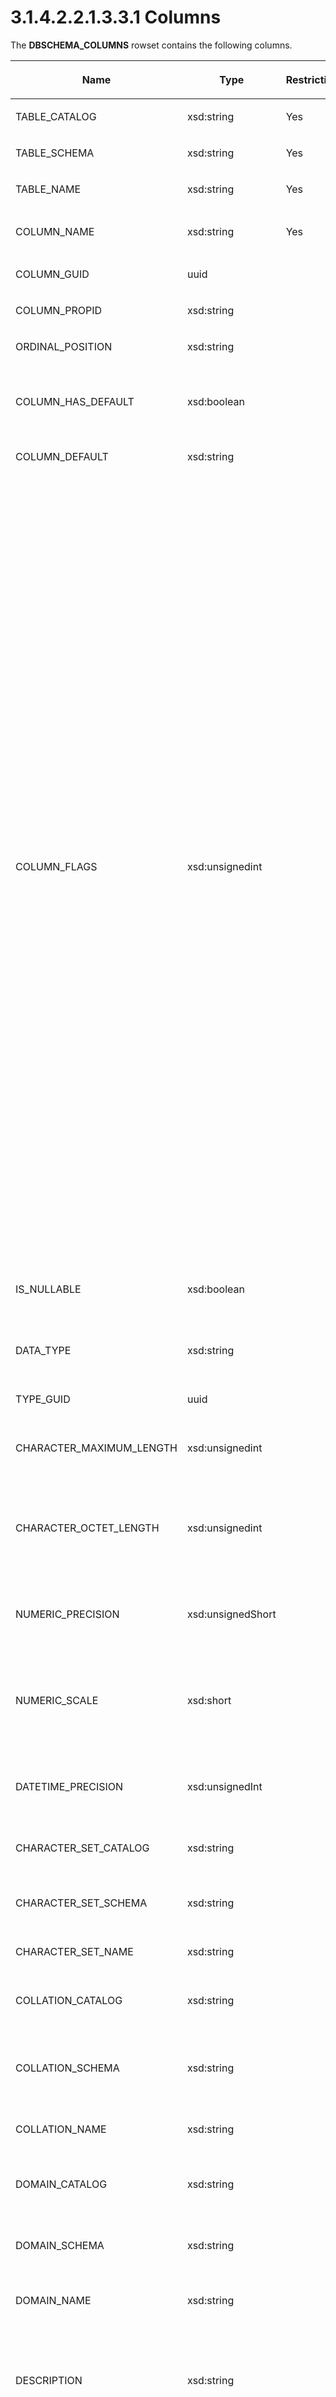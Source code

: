 <html dir="LTR" xmlns:mshelp="http://msdn.microsoft.com/mshelp" xmlns:ddue="http://ddue.schemas.microsoft.com/authoring/2003/5" xmlns:xlink="http://www.w3.org/1999/xlink" xmlns:tool="http://www.microsoft.com/tooltip">
    <head>
        <meta http-equiv="Content-Type" content="text/html; CHARSET=utf-8"></meta>
        <meta name="save" content="history"></meta>
        <title>3.1.4.2.2.1.3.3.1 Columns</title>
        <xml>
            <mshelp:toctitle title="3.1.4.2.2.1.3.3.1 Columns"></mshelp:toctitle>
            <mshelp:rltitle title="[MS-SSAS]: Columns"></mshelp:rltitle>
            <mshelp:keyword index="A" term="87d5e7fe-8165-44c5-8e3f-90fdcbf9a4f8"></mshelp:keyword>
            <mshelp:attr name="DCSext.ContentType" value="open specification"></mshelp:attr>
            <mshelp:attr name="AssetID" value="87d5e7fe-8165-44c5-8e3f-90fdcbf9a4f8"></mshelp:attr>
            <mshelp:attr name="TopicType" value="kbRef"></mshelp:attr>
            <mshelp:attr name="DCSext.Title" value="[MS-SSAS]: Columns" />
        </xml>
    </head>
    <body>
        <div id="header">
            <h1 class="heading">3.1.4.2.2.1.3.3.1 Columns</h1>
        </div>
        <div id="mainSection">
            <div id="mainBody">
                <div id="allHistory" class="saveHistory"></div>
                <div id="sectionSection0" class="section" name="collapseableSection">
                    

<p>The <b>DBSCHEMA_COLUMNS</b> rowset contains the following
columns.</p>

<table>
 <thead>
  <tr>
   <th>
   <p>Name</p>
   </th>
   <th>
   <p>Type</p>
   </th>
   <th>
   <p>Restriction</p>
   </th>
   <th>
   <p>Description</p>
   </th>
  </tr>
 </thead>
 <tr>
  <td>
  <p>TABLE_CATALOG</p>
  </td>
  <td>
  <p>xsd:string</p>
  </td>
  <td>
  <p>Yes</p>
  </td>
  <td>
  <p>The name of the database.</p>
  </td>
 </tr>
 <tr>
  <td>
  <p>TABLE_SCHEMA</p>
  </td>
  <td>
  <p>xsd:string</p>
  </td>
  <td>
  <p>Yes</p>
  </td>
  <td>
  <p>The name of the table schema.</p>
  </td>
 </tr>
 <tr>
  <td>
  <p>TABLE_NAME</p>
  </td>
  <td>
  <p>xsd:string</p>
  </td>
  <td>
  <p>Yes</p>
  </td>
  <td>
  <p>The name of the table.</p>
  </td>
 </tr>
 <tr>
  <td>
  <p>COLUMN_NAME</p>
  </td>
  <td>
  <p>xsd:string</p>
  </td>
  <td>
  <p>Yes</p>
  </td>
  <td>
  <p>The name of the <a href="8676f5ce-62d4-4244-a326-634bfed4aba4.html#gt_8f75d668-e8c6-4f42-ba44-d90604d3b9dc">attribute hierarchy</a> or <a href="8676f5ce-62d4-4244-a326-634bfed4aba4.html#gt_70548cb6-ef0e-4f2a-8e34-7293a9df8998">measure</a>.</p>
  </td>
 </tr>
 <tr>
  <td>
  <p>COLUMN_GUID</p>
  </td>
  <td>
  <p>uuid</p>
  </td>
  <td>
  <p> </p>
  </td>
  <td>
  <p>The GUID of the column.</p>
  </td>
 </tr>
 <tr>
  <td>
  <p>COLUMN_PROPID</p>
  </td>
  <td>
  <p>xsd:string</p>
  </td>
  <td>
  <p> </p>
  </td>
  <td>
  <p>The property ID of the column.</p>
  </td>
 </tr>
 <tr>
  <td>
  <p>ORDINAL_POSITION</p>
  </td>
  <td>
  <p>xsd:string</p>
  </td>
  <td>
  <p> </p>
  </td>
  <td>
  <p>The column order for each constraint.</p>
  </td>
 </tr>
 <tr>
  <td>
  <p>COLUMN_HAS_DEFAULT</p>
  </td>
  <td>
  <p>xsd:boolean</p>
  </td>
  <td>
  <p> </p>
  </td>
  <td>
  <p>Indicates whether the column has a default. If true, the
  column has a default. If false, the column does not have a default.<a id="Appendix_A_Target_174"></a><a href="b9ac4859-2662-44ca-b131-9addd8b953dc.html#Appendix_A_174" aria-label="Product behavior note 174">&lt;174&gt;</a></p>
  </td>
 </tr>
 <tr>
  <td>
  <p>COLUMN_DEFAULT</p>
  </td>
  <td>
  <p>xsd:string</p>
  </td>
  <td>
  <p> </p>
  </td>
  <td>
  <p>The default value of the column.<a id="Appendix_A_Target_175"></a><a href="b9ac4859-2662-44ca-b131-9addd8b953dc.html#Appendix_A_175" aria-label="Product behavior note 175">&lt;175&gt;</a></p>
  </td>
 </tr>
 <tr>
  <td>
  <p>COLUMN_FLAGS</p>
  </td>
  <td>
  <p>xsd:unsignedint</p>
  </td>
  <td>
  <p> </p>
  </td>
  <td>
  <p>A bitmask that indicates column properties.</p>
  <ul><li><p><span><span>  
  </span></span><span>0x1 - DBCOLUMNFLAGS_ISBOOKMARK –
  Set if the column is a bookmark.</span></p>
  </li><li><p><span><span>  
  </span></span><span>0x2 - DBCOLUMNFLAGS_MAYDEFER –
  Set if the column is deferred.</span></p>
  </li><li><p><span><span>  
  </span></span><span>0x4 - DBCOLUMNFLAGS_WRITE – Set
  if the OLEDB interface IRowsetChange:SetData can be called.</span></p>
  </li><li><p><span><span>  
  </span></span><span>0x8 - DBCOLUMNFLAGS_WRITEUNKNOWN
  – Set if the column can be updated through some means, but the means is
  unknown.</span></p>
  </li><li><p><span><span>  
  </span></span><span>0x10 -
  DBCOLUMNFLAGS_ISFIXEDLENGTH – Set if all data in the column has the same length.</span></p>
  </li><li><p><span><span>  
  </span></span><span>0x20 - DBCOLUMNFLAGS_ISNULLABLE 
  – Set if consumer can set the column to NULL or if the provider cannot
  determine if the column can be set to NULL.</span></p>
  </li><li><p><span><span>  
  </span></span><span>0x40 - DBCOLUMNFLAGS_MAYBENULL  –
  Set if the column can contain NULL values, or if the provider cannot
  guarantee that the column cannot contain NULL values.</span></p>
  </li><li><p><span><span>  
  </span></span><span>0x80 - DBCOLUMNFLAGS_ISLONG  –
  Set if the column contains a BLOB that contains very long data.</span></p>
  </li><li><p><span><span>  
  </span></span><span>0x100 - DBCOLUMNFLAGS_ISROWID –
  Set if the column contains a persistent row identifier that cannot be written
  to and has no meaningful value except to identify the row.</span></p>
  </li><li><p><span><span>  
  </span></span><span>0x200 - DBCOLUMNFLAGS_ISROWVER  –
  Set if the column contains a timestamp or other versioning mechanism that
  cannot be written to directly and that is automatically updated to a new
  increasing value when the row is updated or committed.</span></p>
  </li><li><p><span><span>  
  </span></span><span>0x1000 -
  DBCOLUMNFLAGS_CACHEDEFERRED  – Set if when a deferred column is first read
  its value the column is cached by the provider.</span></p>
  </li></ul></td>
 </tr>
 <tr>
  <td>
  <p>IS_NULLABLE</p>
  </td>
  <td>
  <p>xsd:boolean</p>
  </td>
  <td>
  <p> </p>
  </td>
  <td>
  <p>Indicates whether the column is nullable.<a id="Appendix_A_Target_176"></a><a href="b9ac4859-2662-44ca-b131-9addd8b953dc.html#Appendix_A_176" aria-label="Product behavior note 176">&lt;176&gt;</a> If true, indicates that the
  column is nullable. Otherwise, false.</p>
  </td>
 </tr>
 <tr>
  <td>
  <p>DATA_TYPE</p>
  </td>
  <td>
  <p>xsd:string</p>
  </td>
  <td>
  <p> </p>
  </td>
  <td>
  <p>The data type of the column. Returns a string for
  dimension columns and a variant for measures.</p>
  </td>
 </tr>
 <tr>
  <td>
  <p>TYPE_GUID</p>
  </td>
  <td>
  <p>uuid</p>
  </td>
  <td>
  <p> </p>
  </td>
  <td>
  <p>The GUID of the column's data type.</p>
  </td>
 </tr>
 <tr>
  <td>
  <p>CHARACTER_MAXIMUM_LENGTH</p>
  </td>
  <td>
  <p>xsd:unsignedint</p>
  </td>
  <td>
  <p> </p>
  </td>
  <td>
  <p>The maximum possible length of a value in the column,
  expressed as the number of wide characters.</p>
  </td>
 </tr>
 <tr>
  <td>
  <p>CHARACTER_OCTET_LENGTH</p>
  </td>
  <td>
  <p>xsd:unsignedint</p>
  </td>
  <td>
  <p> </p>
  </td>
  <td>
  <p>The maximum length in octets (bytes) of the column, if
  the type of the column is character or binary. A value of zero means that the
  column has no maximum length. NULL for all other types of columns.</p>
  </td>
 </tr>
 <tr>
  <td>
  <p>NUMERIC_PRECISION</p>
  </td>
  <td>
  <p>xsd:unsignedShort</p>
  </td>
  <td>
  <p> </p>
  </td>
  <td>
  <p>The maximum precision of the column if the column's
  data type is of a numeric data type other than DBTYPE_VARNUMERIC.</p>
  </td>
 </tr>
 <tr>
  <td>
  <p>NUMERIC_SCALE</p>
  </td>
  <td>
  <p>xsd:short</p>
  </td>
  <td>
  <p> </p>
  </td>
  <td>
  <p>The number of digits to the right of the decimal point
  if the column's type indicator is DBTYPE_DECIMAL, DBTYPE_NUMERIC, or
  DBTYPE_VARNUMERIC. Otherwise, this is NULL.<a id="Appendix_A_Target_177"></a><a href="b9ac4859-2662-44ca-b131-9addd8b953dc.html#Appendix_A_177" aria-label="Product behavior note 177">&lt;177&gt;</a></p>
  </td>
 </tr>
 <tr>
  <td>
  <p>DATETIME_PRECISION</p>
  </td>
  <td>
  <p>xsd:unsignedInt</p>
  </td>
  <td>
  <p> </p>
  </td>
  <td>
  <p>The date/time precision (number of digits in the
  fractional seconds portion) of the column if the column is a <b>DateTime</b>
  or <b>Interval</b> type.</p>
  </td>
 </tr>
 <tr>
  <td>
  <p>CHARACTER_SET_CATALOG</p>
  </td>
  <td>
  <p>xsd:string</p>
  </td>
  <td>
  <p> </p>
  </td>
  <td>
  <p>The catalog name. NULL if the provider does not
  support catalogs.</p>
  </td>
 </tr>
 <tr>
  <td>
  <p>CHARACTER_SET_SCHEMA</p>
  </td>
  <td>
  <p>xsd:string</p>
  </td>
  <td>
  <p> </p>
  </td>
  <td>
  <p>The unqualified schema name. NULL if the provider does
  not support schemas.<a id="Appendix_A_Target_178"></a><a href="b9ac4859-2662-44ca-b131-9addd8b953dc.html#Appendix_A_178" aria-label="Product behavior note 178">&lt;178&gt;</a></p>
  </td>
 </tr>
 <tr>
  <td>
  <p>CHARACTER_SET_NAME</p>
  </td>
  <td>
  <p>xsd:string</p>
  </td>
  <td>
  <p> </p>
  </td>
  <td>
  <p>The character set name.</p>
  </td>
 </tr>
 <tr>
  <td>
  <p>COLLATION_CATALOG</p>
  </td>
  <td>
  <p>xsd:string</p>
  </td>
  <td>
  <p> </p>
  </td>
  <td>
  <p>The catalog name in which the collation is defined.
  NULL if the provider does not support catalogs or different collations.</p>
  </td>
 </tr>
 <tr>
  <td>
  <p>COLLATION_SCHEMA</p>
  </td>
  <td>
  <p>xsd:string</p>
  </td>
  <td>
  <p> </p>
  </td>
  <td>
  <p>The unqualified schema name in which the collation is
  defined. NULL if the provider does not support schemas or different
  collations.</p>
  </td>
 </tr>
 <tr>
  <td>
  <p>COLLATION_NAME</p>
  </td>
  <td>
  <p>xsd:string</p>
  </td>
  <td>
  <p> </p>
  </td>
  <td>
  <p>The collation name. NULL if the server does not
  support different collations.</p>
  </td>
 </tr>
 <tr>
  <td>
  <p>DOMAIN_CATALOG</p>
  </td>
  <td>
  <p>xsd:string</p>
  </td>
  <td>
  <p> </p>
  </td>
  <td>
  <p>The catalog name in which the domain is defined. NULL
  if the server does not support catalogs or domains.</p>
  </td>
 </tr>
 <tr>
  <td>
  <p>DOMAIN_SCHEMA</p>
  </td>
  <td>
  <p>xsd:string</p>
  </td>
  <td>
  <p> </p>
  </td>
  <td>
  <p>The unqualified schema name in which the domain is
  defined. NULL if the server does not support schemas or domains.</p>
  </td>
 </tr>
 <tr>
  <td>
  <p>DOMAIN_NAME</p>
  </td>
  <td>
  <p>xsd:string</p>
  </td>
  <td>
  <p> </p>
  </td>
  <td>
  <p>The domain name. NULL if the server does not support
  domains.</p>
  </td>
 </tr>
 <tr>
  <td>
  <p>DESCRIPTION</p>
  </td>
  <td>
  <p>xsd:string</p>
  </td>
  <td>
  <p> </p>
  </td>
  <td>
  <p>The human-readable description of the column. For
  example, the description for a column that is named Name in the Employee
  table might be &quot;Employee name.&quot; NULL if this column is not
  supported by the server, or if there is no description associated with the
  column.</p>
  </td>
 </tr>
 <tr>
  <td>
  <p>COLUMN_OLAP_TYPE</p>
  </td>
  <td>
  <p>xsd:string</p>
  </td>
  <td>
  <p>Yes</p>
  </td>
  <td>
  <p>The OLAP type of the object:</p>
  <p>MEASURE indicates that the object is a measure.</p>
  <p>ATTRIBUTE indicates that the object is a dimension
  attribute.</p>
  <p>SCHEMA indicates that the object is a column in a
  schema rowset table.</p>
  </td>
 </tr>
</table>

<p>The response has the following definition.</p>

<dl>
<dd>
<div><pre>       &lt;xsd:element name=&quot;root&quot;&gt;
         &lt;xsd:complexType&gt;
           &lt;xsd:sequence minOccurs=&quot;0&quot; maxOccurs=&quot;unbounded&quot;&gt;
             &lt;xsd:element name=&quot;row&quot; type=&quot;row&quot; /&gt;
           &lt;/xsd:sequence&gt;
         &lt;/xsd:complexType&gt;
       &lt;/xsd:element&gt;
       &lt;xsd:simpleType name=&quot;uuid&quot;&gt;
         &lt;xsd:restriction base=&quot;xsd:string&quot;&gt;
           &lt;xsd:pattern value=&quot;[0-9a-zA-Z]{8}-[0-9a-zA-Z]{4}-[0-9a-zA-Z]{4}-[0-9a-zA-Z]{4}-[0-9a-zA-Z]{12}&quot; /&gt;
         &lt;/xsd:restriction&gt;
       &lt;/xsd:simpleType&gt;
       &lt;xsd:complexType name=&quot;row&quot;&gt;
         &lt;xsd:sequence&gt;
           &lt;xsd:element sql:field=&quot;TABLE_CATALOG&quot; name=&quot;TABLE_CATALOG&quot; type=&quot;xsd:string&quot; 
                        minOccurs=&quot;0&quot; /&gt;
           &lt;xsd:element sql:field=&quot;TABLE_SCHEMA&quot; name=&quot;TABLE_SCHEMA&quot; type=&quot;xsd:string&quot; 
                        minOccurs=&quot;0&quot; /&gt;
           &lt;xsd:element sql:field=&quot;TABLE_NAME&quot; name=&quot;TABLE_NAME&quot; type=&quot;xsd:string&quot; 
                        minOccurs=&quot;0&quot; /&gt;
           &lt;xsd:element sql:field=&quot;COLUMN_NAME&quot; name=&quot;COLUMN_NAME&quot; type=&quot;xsd:string&quot; 
                        minOccurs=&quot;0&quot; /&gt;
           &lt;xsd:element sql:field=&quot;COLUMN_GUID&quot; name=&quot;COLUMN_GUID&quot; type=&quot;uuid&quot; 
                        minOccurs=&quot;0&quot; /&gt;
           &lt;xsd:element sql:field=&quot;COLUMN_PROPID&quot; name=&quot;COLUMN_PROPID&quot; type=&quot;xsd:unsignedInt&quot; 
                        minOccurs=&quot;0&quot; /&gt;
           &lt;xsd:element sql:field=&quot;ORDINAL_POSITION&quot; name=&quot;ORDINAL_POSITION&quot; 
                        type=&quot;xsd:unsignedInt&quot; minOccurs=&quot;0&quot; /&gt;
           &lt;xsd:element sql:field=&quot;COLUMN_HAS_DEFAULT&quot; name=&quot;COLUMN_HAS_DEFAULT&quot; 
                        type=&quot;xsd:boolean&quot; minOccurs=&quot;0&quot; /&gt;
           &lt;xsd:element sql:field=&quot;COLUMN_DEFAULT&quot; name=&quot;COLUMN_DEFAULT&quot; type=&quot;xsd:string&quot; 
                        minOccurs=&quot;0&quot; /&gt;
           &lt;xsd:element sql:field=&quot;COLUMN_FLAGS&quot; name=&quot;COLUMN_FLAGS&quot; type=&quot;xsd:unsignedInt&quot; 
                        minOccurs=&quot;0&quot; /&gt;
           &lt;xsd:element sql:field=&quot;IS_NULLABLE&quot; name=&quot;IS_NULLABLE&quot; type=&quot;xsd:boolean&quot; 
                        minOccurs=&quot;0&quot; /&gt;
           &lt;xsd:element sql:field=&quot;DATA_TYPE&quot; name=&quot;DATA_TYPE&quot; type=&quot;xsd:unsignedShort&quot; 
                        minOccurs=&quot;0&quot; /&gt;
           &lt;xsd:element sql:field=&quot;TYPE_GUID&quot; name=&quot;TYPE_GUID&quot; type=&quot;uuid&quot; minOccurs=&quot;0&quot; /&gt;
           &lt;xsd:element sql:field=&quot;CHARACTER_MAXIMUM_LENGTH&quot; name=&quot;CHARACTER_MAXIMUM_LENGTH&quot; 
                        type=&quot;xsd:unsignedInt&quot; minOccurs=&quot;0&quot; /&gt;
           &lt;xsd:element sql:field=&quot;CHARACTER_OCTET_LENGTH&quot; name=&quot;CHARACTER_OCTET_LENGTH&quot; 
                        type=&quot;xsd:unsignedInt&quot; minOccurs=&quot;0&quot; /&gt;
           &lt;xsd:element sql:field=&quot;NUMERIC_PRECISION&quot; name=&quot;NUMERIC_PRECISION&quot; 
                        type=&quot;xsd:unsignedShort&quot; minOccurs=&quot;0&quot; /&gt;
           &lt;xsd:element sql:field=&quot;NUMERIC_SCALE&quot; name=&quot;NUMERIC_SCALE&quot; type=&quot;xsd:short&quot; 
                        minOccurs=&quot;0&quot; /&gt;
           &lt;xsd:element sql:field=&quot;DATETIME_PRECISION&quot; name=&quot;DATETIME_PRECISION&quot; 
                        type=&quot;xsd:unsignedInt&quot; minOccurs=&quot;0&quot; /&gt;
           &lt;xsd:element sql:field=&quot;CHARACTER_SET_CATALOG&quot; name=&quot;CHARACTER_SET_CATALOG&quot; 
                        type=&quot;xsd:string&quot; minOccurs=&quot;0&quot; /&gt;
           &lt;xsd:element sql:field=&quot;CHARACTER_SET_SCHEMA&quot; name=&quot;CHARACTER_SET_SCHEMA&quot; 
                        type=&quot;xsd:string&quot; minOccurs=&quot;0&quot; /&gt;
           &lt;xsd:element sql:field=&quot;CHARACTER_SET_NAME&quot; name=&quot;CHARACTER_SET_NAME&quot; 
                        type=&quot;xsd:string&quot; minOccurs=&quot;0&quot; /&gt;
           &lt;xsd:element sql:field=&quot;COLLATION_CATALOG&quot; name=&quot;COLLATION_CATALOG&quot; 
                        type=&quot;xsd:string&quot; minOccurs=&quot;0&quot; /&gt;
           &lt;xsd:element sql:field=&quot;COLLATION_SCHEMA&quot; name=&quot;COLLATION_SCHEMA&quot; type=&quot;xsd:string&quot; 
                        minOccurs=&quot;0&quot; /&gt;
           &lt;xsd:element sql:field=&quot;COLLATION_NAME&quot; name=&quot;COLLATION_NAME&quot; type=&quot;xsd:string&quot; 
                        minOccurs=&quot;0&quot; /&gt;
           &lt;xsd:element sql:field=&quot;DOMAIN_CATALOG&quot; name=&quot;DOMAIN_CATALOG&quot; type=&quot;xsd:string&quot; 
                        minOccurs=&quot;0&quot; /&gt;
           &lt;xsd:element sql:field=&quot;DOMAIN_SCHEMA&quot; name=&quot;DOMAIN_SCHEMA&quot; type=&quot;xsd:string&quot; 
                        minOccurs=&quot;0&quot; /&gt;
           &lt;xsd:element sql:field=&quot;DOMAIN_NAME&quot; name=&quot;DOMAIN_NAME&quot; type=&quot;xsd:string&quot; 
                        minOccurs=&quot;0&quot; /&gt;
           &lt;xsd:element sql:field=&quot;DESCRIPTION&quot; name=&quot;DESCRIPTION&quot; type=&quot;xsd:string&quot; 
                        minOccurs=&quot;0&quot; /&gt;
           &lt;xsd:element sql:field=&quot;COLUMN_OLAP_TYPE&quot; name=&quot;COLUMN_OLAP_TYPE&quot; type=&quot;xsd:string&quot; 
                        minOccurs=&quot;0&quot; /&gt;
         &lt;/xsd:sequence&gt;
       &lt;/xsd:complexType&gt;
</pre></div>
</dd></dl>


                </div>
            </div>
        </div>
    </body>
</html>